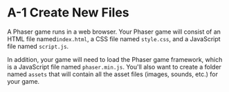 # A-1 Create New Files

A Phaser game runs in a web browser. Your Phaser game will consist of an HTML file named`index.html`, a CSS file named `style.css`, and a JavaScript file named `script.js`.

In addition, your game will need to load the Phaser game framework, which is a JavaScript file named `phaser.min.js`. You'll also want to create a folder named `assets` that will contain all the asset files \(images, sounds, etc.\) for your game.



